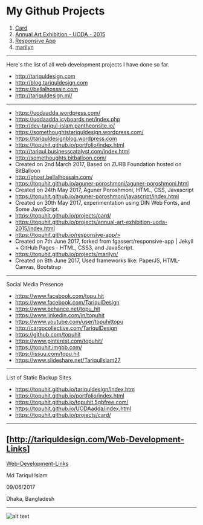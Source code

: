 # My Github Projects
1. [Card](https://topuhit.github.io/projects/card/)
2. [Annual Art Exhibition - UODA - 2015 ](https://topuhit.github.io/projects/annual-art-exhibition-uoda-2015/index.html)
3. [Responsive App](https://topuhit.github.io/responsive-app/)
4. [marilyn ](https://topuhit.github.io/projects/marilyn/)

---
Here's the list of all web development projects I have done so far.

* <http://tariquldesign.com>
* <http://blog.tariquldesign.com>
* <https://bellalhossain.com>
* <http://tariquldesign.ml/>
---
* <https://uodaadda.wordpress.com/>
* <https://uodaadda.icyboards.net/index.php>
* <http://dev-tariqul-islam.pantheonsite.io/>
* <https://somethoughtstariquldesign.wordpress.com/>
* <https://tariquldesignblog.wordpress.com>
* <https://topuhit.github.io/portfolio/index.html>
* <http://tariqul.businesscatalyst.com/index.html>
* <http://somethoughts.bitballoon.com/>
* Created on 2nd March 2017, Based on ZURB Foundation hosted on BitBalloon
* <http://ghost.bellalhossain.com/>
* <https://topuhit.github.io/aguner-poroshmoni/aguner-poroshmoni.html>
* Created on 24th May 2017, Aguner Poroshmoni, HTML, CSS, Javascript
* <https://topuhit.github.io/aguner-poroshmoni/javascript/index.html>
* Created on 30th May 2017, experimentation using DIN Web Fonts, and Some JavaScript.
* <https://topuhit.github.io/projects/card/>
* <https://topuhit.github.io/projects/annual-art-exhibition-uoda-2015/index.html>
* https://topuhit.github.io/responsive-app/>
* Created on 7th June 2017, forked from fgassert/responsive-app | Jekyll + GitHub Pages - HTML, CSS3, and JavaScript.
* <https://topuhit.github.io/projects/marilyn/>
* Created on 8th June 2017, Used frameworks like: PaperJS, HTML-Canvas, Bootstrap
---
Social Media Presence

* <https://www.facebook.com/topu.hit>
* <https://www.facebook.com/TariqulDesign>
* <https://www.behance.net/topu_hit>
* <https://www.linkedin.com/in/topuhit>
* <https://www.youtube.com/user/topuhittopu>
* <http://cargocollective.com/TariqulDesign>
* <https://github.com/topuhit>
* <https://www.pinterest.com/topuhit/>
* <https://topuhit.imgbb.com/>
* <https://issuu.com/topu.hit>
* <https://www.slideshare.net/TariqulIslam27>

---
List of Static Backup Sites

* <https://topuhit.github.io/tariquldesign/index.htm>
* <https://topuhit.github.io/portfolio/index.html>
* <https://topuhit.github.io/topuhit.5gbfree.com/>
* <https://topuhit.github.io/UODAadda/index.html>
* <https://topuhit.github.io/projects/card/>

---
[http://tariquldesign.com/Web-Development-Links]
---
[Web-Development-Links ](http://tariquldesign.com/Web-Development-Links)


Md Tariqul Islam

09/06/2017

Dhaka, Bangladesh

---
![alt text](https://media.cargocollective.com/1/22/725716/headerimg/th_TA1.png "TariqulDesign")


